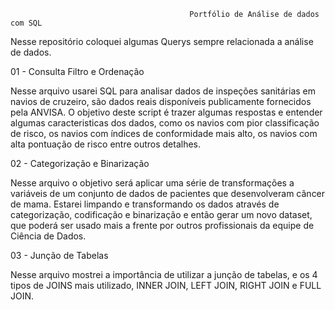                                             Portfólio de Análise de dados com SQL

Nesse repositório coloquei algumas Querys sempre relacionada a análise de dados.

01 - Consulta Filtro e Ordenação

Nesse arquivo usarei SQL para analisar dados de inspeções sanitárias em navios de cruzeiro, são
dados reais disponíveis publicamente fornecidos pela ANVISA.
O objetivo deste script é trazer algumas respostas e entender algumas caracteristicas dos dados,
como os navios com pior classificação de risco, os navios com índices de conformidade mais alto,
os navios com alta pontuação de risco entre outros detalhes.



02 - Categorização e Binarização

Nesse arquivo o objetivo será aplicar uma série de transformações a variáveis de um conjunto de dados
de pacientes que desenvolveram câncer de mama. Estarei limpando e transformando os dados
através de categorização, codificação e binarização e então gerar um novo dataset, que
poderá ser usado mais a frente por outros profissionais da equipe de Ciência de Dados.



03 - Junção de Tabelas

Nesse arquivo mostrei a importância de utilizar a junção de tabelas, e os 4 tipos de JOINS mais utilizado, INNER JOIN, LEFT JOIN, RIGHT JOIN e FULL JOIN.
